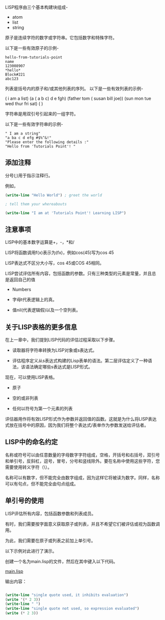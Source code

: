 LISP程序由三个基本构建块组成-

- atom
- list
- string

原子是连续字符的数字或字符串。它包括数字和特殊字符。

以下是一些有效原子的示例-

```
hello-from-tutorials-point
name
123008907
*hello*
Block#221
abc123

```

列表是括号内的原子和/或其他列表的序列。
以下是一些有效列表的示例-

( i am a list)
(a ( a b c) d e fgh)
(father tom ( susan bill joe))
(sun mon tue wed thur fri sat)
( )

字符串是用双引号引起来的一组字符。

以下是一些有效字符串的示例-

```
" I am a string"
"a ba c d efg #$%^&!"
"Please enter the following details :"
"Hello from 'Tutorials Point'! "
```

## 添加注释

分号(;)用于指示注释行。

例如，

```lisp
(write-line "Hello World") ; greet the world

; tell them your whereabouts

(write-line "I am at 'Tutorials Point'! Learning LISP")
```

## 注意事项

LISP中的基本数字运算是+，-，*和/

LISP将函数调用f(x)表示为(fx)，例如cos(45)写为cos 45

LISP表达式不区分大小写，cos 45或COS 45相同。

LISP尝试评估所有内容，包括函数的参数。只有三种类型的元素是常量，并且总是返回自己的值

- Numbers

- 字母t代表逻辑上的真。

- 值nil(代表逻辑假)以及一个空列表。

## 关于LISP表格的更多信息

在上一章中，我们提到LISP代码的评估过程采取以下步骤。

- 读取器将字符串转换为LISP对象或s表达式。

- 评估程序定义从s表达式构建的Lisp表单的语法。第二层评估定义了一种语法，该语法确定哪些s表达式是LISP形式。

现在，可以使用LISP表格。

- 原子

- 空的或非列表

- 任何以符号为第一个元素的列表

评估器用作将有效LISP形式作为参数并返回值的函数。这就是为什么将LISP表达式放在括号中的原因，因为我们将整个表达式/表单作为参数发送给评估者。


## LISP中的命名约定

名称或符号可以由任意数量的字母数字字符组成，空格，开括号和右括号，双引号和单引号，反斜杠，逗号，冒号，分号和竖线除外。要在名称中使用这些字符，您需要使用转义字符（\）。

名称可以有数字，但不能完全由数字组成，因为这样它将被读为数字。同样，名称可以有句点，但不能完全由句点组成。

## 单引号的使用

LISP评估所有内容，包括函数参数和列表成员。

有时，我们需要按字面意义获取原子或列表，并且不希望它们被评估或视为函数调用。

为此，我们需要在原子或列表之前加上单引号。

以下示例对此进行了演示。

创建一个名为main.lisp的文件，然后在其中键入以下代码。

[main.lisp](main.lisp)

输出内容：

```lisp

(write-line "single quote used, it inhibits evaluation")
(write '(* 2 3))
(write-line " ")
(write-line "single quote not used, so expression evaluated")
(write (* 2 3))
```

